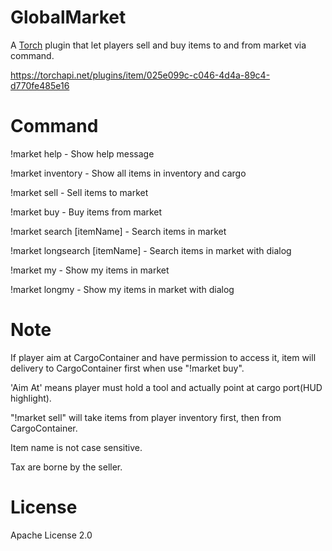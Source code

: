 ﻿# GlobalMarket
A [Torch](https://torchapi.net/) plugin that let players sell and buy items to and from market via command.

https://torchapi.net/plugins/item/025e099c-c046-4d4a-89c4-d770fe485e16

# Command
!market help - Show help message

!market inventory - Show all items in inventory and cargo

!market sell <itemName> <amount> <price> - Sell items to market

!market buy <orderNumber> - Buy items from market

!market search \[itemName\] - Search items in market

!market longsearch \[itemName\] - Search items in market with dialog

!market my - Show my items in market

!market longmy - Show my items in market with dialog

# Note
If player aim at CargoContainer and have permission to access it, item will delivery to CargoContainer first when use "!market buy".

'Aim At' means player must hold a tool and actually point at cargo port(HUD highlight).

"!market sell" will take items from player inventory first, then from CargoContainer.

Item name is not case sensitive.

Tax are borne by the seller.

# License
Apache License 2.0
